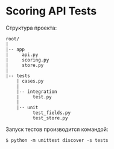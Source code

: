 # Scoring API Tests

Структура проекта:
```
root/
|
|-- app
|     api.py
|     scoring.py
|     store.py
|
|-- tests
    | cases.py
    |
    |-- integration
    |     test.py
    |
    |-- unit
          test_fields.py
          test_store.py
```

Запуск тестов производится командой:
```
$ python -m unittest discover -s tests
```

